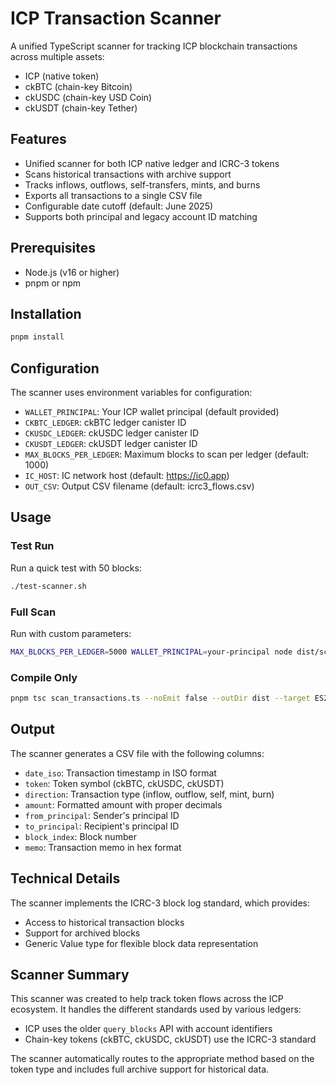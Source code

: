 # ICP Transaction Scanner

A unified TypeScript scanner for tracking ICP blockchain transactions across multiple assets:
- ICP (native token)
- ckBTC (chain-key Bitcoin)
- ckUSDC (chain-key USD Coin)  
- ckUSDT (chain-key Tether)

## Features

- Unified scanner for both ICP native ledger and ICRC-3 tokens
- Scans historical transactions with archive support
- Tracks inflows, outflows, self-transfers, mints, and burns
- Exports all transactions to a single CSV file
- Configurable date cutoff (default: June 2025)
- Supports both principal and legacy account ID matching

## Prerequisites

- Node.js (v16 or higher)
- pnpm or npm

## Installation

```bash
pnpm install
```

## Configuration

The scanner uses environment variables for configuration:

- `WALLET_PRINCIPAL`: Your ICP wallet principal (default provided)
- `CKBTC_LEDGER`: ckBTC ledger canister ID
- `CKUSDC_LEDGER`: ckUSDC ledger canister ID  
- `CKUSDT_LEDGER`: ckUSDT ledger canister ID
- `MAX_BLOCKS_PER_LEDGER`: Maximum blocks to scan per ledger (default: 1000)
- `IC_HOST`: IC network host (default: https://ic0.app)
- `OUT_CSV`: Output CSV filename (default: icrc3_flows.csv)

## Usage

### Test Run

Run a quick test with 50 blocks:

```bash
./test-scanner.sh
```

### Full Scan

Run with custom parameters:

```bash
MAX_BLOCKS_PER_LEDGER=5000 WALLET_PRINCIPAL=your-principal node dist/scan_transactions.js
```

### Compile Only

```bash
pnpm tsc scan_transactions.ts --noEmit false --outDir dist --target ES2020 --module commonjs
```

## Output

The scanner generates a CSV file with the following columns:

- `date_iso`: Transaction timestamp in ISO format
- `token`: Token symbol (ckBTC, ckUSDC, ckUSDT)
- `direction`: Transaction type (inflow, outflow, self, mint, burn)
- `amount`: Formatted amount with proper decimals
- `from_principal`: Sender's principal ID
- `to_principal`: Recipient's principal ID
- `block_index`: Block number
- `memo`: Transaction memo in hex format

## Technical Details

The scanner implements the ICRC-3 block log standard, which provides:
- Access to historical transaction blocks
- Support for archived blocks
- Generic Value type for flexible block data representation

## Scanner Summary

This scanner was created to help track token flows across the ICP ecosystem. It handles the different standards used by various ledgers:
- ICP uses the older `query_blocks` API with account identifiers
- Chain-key tokens (ckBTC, ckUSDC, ckUSDT) use the ICRC-3 standard

The scanner automatically routes to the appropriate method based on the token type and includes full archive support for historical data.